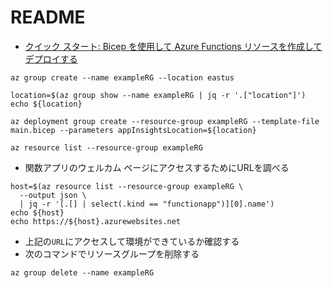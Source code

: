 # README

- [クイック スタート: Bicep を使用して Azure Functions リソースを作成してデプロイする](https://learn.microsoft.com/ja-jp/azure/azure-functions/functions-create-first-function-bicep?tabs=CLI)

```shell
az group create --name exampleRG --location eastus
```

```shell
location=$(az group show --name exampleRG | jq -r '.["location"]')
echo ${location}
```


```shell
az deployment group create --resource-group exampleRG --template-file main.bicep --parameters appInsightsLocation=${location}
```

```shell
az resource list --resource-group exampleRG
```

- 関数アプリのウェルカム ページにアクセスするためにURLを調べる

```shell
host=$(az resource list --resource-group exampleRG \
  --output json \
  | jq -r '[.[] | select(.kind == "functionapp")][0].name')
echo ${host}
echo https://${host}.azurewebsites.net
```

- 上記の`URL`にアクセスして環境ができているか確認する
- 次のコマンドでリソースグループを削除する

```shell
az group delete --name exampleRG
```
